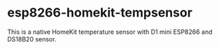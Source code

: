 # esp8266-homekit-tempsensor
This is a native HomeKit temperature sensor with D1 mini ESP8266 and DS18B20 sensor.
